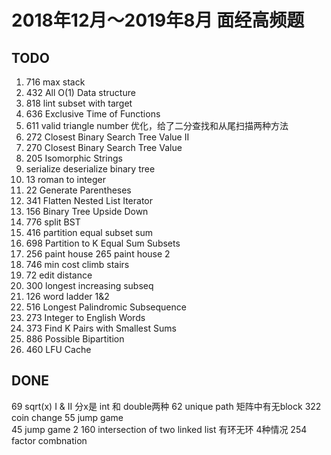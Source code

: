 # 2018年12月～2019年8月 面经高频题

## TODO
1. 716 max stack
2. 432 All O(1) Data structure
3. 818 lint subset with target
5. 636 Exclusive Time of Functions 
6. 611 valid triangle number 优化，给了二分查找和从尾扫描两种方法
10. 272	Closest Binary Search Tree Value II 
11. 270	Closest Binary Search Tree Value
12. 205 Isomorphic Strings
13. serialize deserialize binary tree
14. 13 roman to integer
16. 22 Generate Parentheses
17. 341 Flatten Nested List Iterator
18. 156 Binary Tree Upside Down
19. 776 split BST
20. 416 partition equal subset sum
21. 698 Partition to K Equal Sum Subsets
22. 256 paint house  265 paint house 2
23. 746 min cost climb stairs
24. 72 edit distance
25. 300 longest increasing subseq
26. 126 word ladder 1&2
27. 516 Longest Palindromic Subsequence
28. 273 Integer to English Words
29. 373 Find K Pairs with Smallest Sums
30. 886	Possible Bipartition
31. 460	LFU Cache

## DONE
69 sqrt(x) I & II    分x是 int 和 double两种
62 unique path       矩阵中有无block
322 coin change
55 jump game  
45 jump game 2
160 intersection of two linked list  有环无环 4种情况
254 factor combnation
